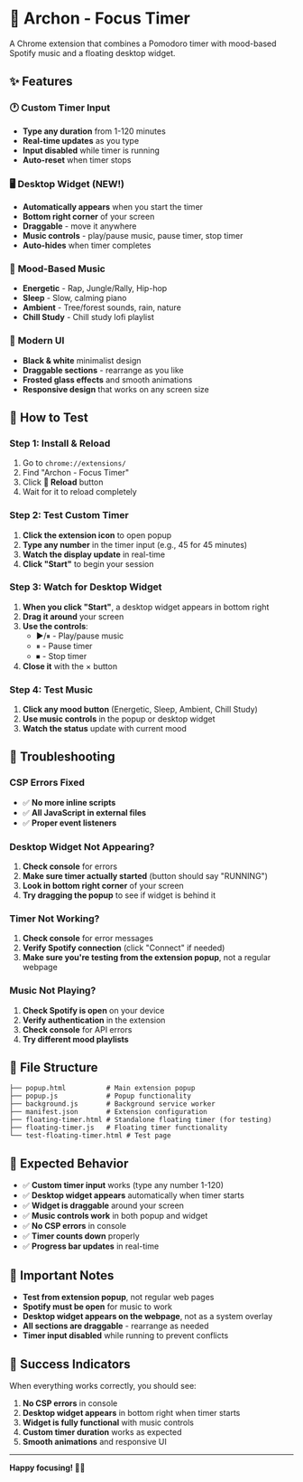 # 🎯 Archon - Focus Timer

A Chrome extension that combines a Pomodoro timer with mood-based Spotify music and a floating desktop widget.

## ✨ Features

### 🕐 **Custom Timer Input**
- **Type any duration** from 1-120 minutes
- **Real-time updates** as you type
- **Input disabled** while timer is running
- **Auto-reset** when timer stops

### 🖥️ **Desktop Widget (NEW!)**
- **Automatically appears** when you start the timer
- **Bottom right corner** of your screen
- **Draggable** - move it anywhere
- **Music controls** - play/pause music, pause timer, stop timer
- **Auto-hides** when timer completes

### 🎵 **Mood-Based Music**
- **Energetic** - Rap, Jungle/Rally, Hip-hop
- **Sleep** - Slow, calming piano
- **Ambient** - Tree/forest sounds, rain, nature
- **Chill Study** - Chill study lofi playlist

### 🎨 **Modern UI**
- **Black & white** minimalist design
- **Draggable sections** - rearrange as you like
- **Frosted glass effects** and smooth animations
- **Responsive design** that works on any screen size

## 🚀 How to Test

### **Step 1: Install & Reload**
1. Go to `chrome://extensions/`
2. Find "Archon - Focus Timer"
3. Click **🔄 Reload** button
4. Wait for it to reload completely

### **Step 2: Test Custom Timer**
1. **Click the extension icon** to open popup
2. **Type any number** in the timer input (e.g., 45 for 45 minutes)
3. **Watch the display update** in real-time
4. **Click "Start"** to begin your session

### **Step 3: Watch for Desktop Widget**
1. **When you click "Start"**, a desktop widget appears in bottom right
2. **Drag it around** your screen
3. **Use the controls**:
   - ▶/⏸ - Play/pause music
   - ⏸ - Pause timer
   - ⏹ - Stop timer
4. **Close it** with the × button

### **Step 4: Test Music**
1. **Click any mood button** (Energetic, Sleep, Ambient, Chill Study)
2. **Use music controls** in the popup or desktop widget
3. **Watch the status** update with current mood

## 🔧 Troubleshooting

### **CSP Errors Fixed**
- ✅ **No more inline scripts**
- ✅ **All JavaScript in external files**
- ✅ **Proper event listeners**

### **Desktop Widget Not Appearing?**
1. **Check console** for errors
2. **Make sure timer actually started** (button should say "RUNNING")
3. **Look in bottom right corner** of your screen
4. **Try dragging the popup** to see if widget is behind it

### **Timer Not Working?**
1. **Check console** for error messages
2. **Verify Spotify connection** (click "Connect" if needed)
3. **Make sure you're testing from the extension popup**, not a regular webpage

### **Music Not Playing?**
1. **Check Spotify is open** on your device
2. **Verify authentication** in the extension
3. **Check console** for API errors
4. **Try different mood playlists**

## 📁 File Structure

```
├── popup.html          # Main extension popup
├── popup.js            # Popup functionality
├── background.js       # Background service worker
├── manifest.json       # Extension configuration
├── floating-timer.html # Standalone floating timer (for testing)
├── floating-timer.js   # Floating timer functionality
└── test-floating-timer.html # Test page
```

## 🎯 Expected Behavior

- ✅ **Custom timer input** works (type any number 1-120)
- ✅ **Desktop widget appears** automatically when timer starts
- ✅ **Widget is draggable** around your screen
- ✅ **Music controls work** in both popup and widget
- ✅ **No CSP errors** in console
- ✅ **Timer counts down** properly
- ✅ **Progress bar updates** in real-time

## 🚨 Important Notes

- **Test from extension popup**, not regular web pages
- **Spotify must be open** for music to work
- **Desktop widget appears on the webpage**, not as a system overlay
- **All sections are draggable** - rearrange as needed
- **Timer input disabled** while running to prevent conflicts

## 🎉 Success Indicators

When everything works correctly, you should see:
1. **No CSP errors** in console
2. **Desktop widget appears** in bottom right when timer starts
3. **Widget is fully functional** with music controls
4. **Custom timer duration** works as expected
5. **Smooth animations** and responsive UI

---

**Happy focusing! 🎯✨**
